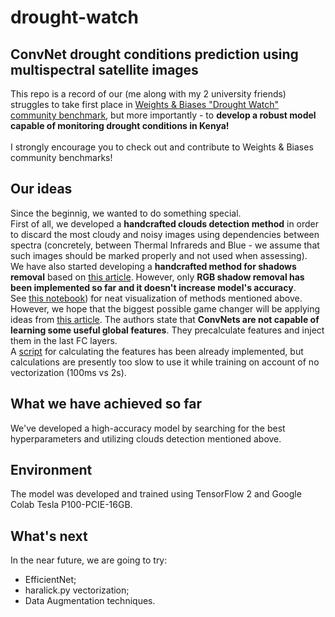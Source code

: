 # drought-watch

## ConvNet drought conditions prediction using multispectral satellite images

This repo is a record of our (me along with my 2 university friends) struggles to take first place in 
[Weights & Biases "Drought Watch" community benchmark](https://wandb.ai/wandb/droughtwatch/benchmark), 
but more importantly - to **develop a robust model capable of monitoring drought conditions in Kenya!**  
<br>
I strongly encourage you to check out and contribute to Weights & Biases community benchmarks! 

## Our ideas
Since the beginnig, we wanted to do something special. <br>
First of all, we developed a **handcrafted clouds detection method** in order to discard the most cloudy and noisy images using dependencies 
between spectra (concretely, between Thermal Infrareds and Blue - we assume that such images should be marked properly and not used when assessing). 
<br>
We have also started developing a **handcrafted method for shadows removal** based on 
[this article](https://www.researchgate.net/publication/274563892_Shadow_Detection_and_Removal_from_a_Single_Image_Using_LAB_Color_Space). 
However, only **RGB shadow removal has been implemented so far and it doesn't increase model's accuracy**.
<br>
See [this notebook](./notebooks/clouds_shadows_detection)) for neat visualization of methods mentioned above.
<br>
However, we hope that the biggest possible game changer will be applying ideas from [this article](https://arxiv.org/pdf/1911.07747.pdf). 
The authors state that **ConvNets are not capable of learning some useful global features**. They precalculate features and inject them in the last FC layers. <br>
A [script](../tests/haralick.py) for calculating the features has been already implemented, but calculations are presently too slow to use 
it while training on account of no vectorization (100ms vs 2s).

## What we have achieved so far
We've developed a high-accuracy model by searching for the best hyperparameters and utilizing clouds detection mentioned above.

## Environment
The model was developed and trained using TensorFlow 2 and Google Colab Tesla P100-PCIE-16GB.

## What's next
In the near future, we are going to try:
* EfficientNet;
* haralick.py vectorization;
* Data Augmentation techniques.
